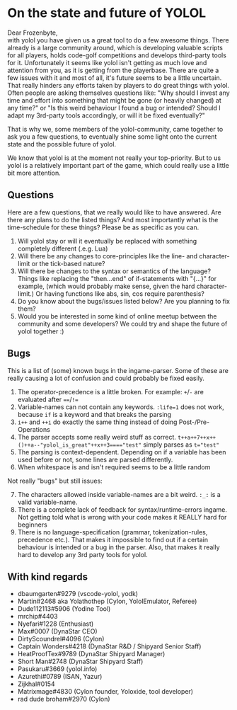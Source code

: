 # On the state and future of YOLOL

Dear Frozenbyte,  
with yolol you have given us a great tool to do a few awesome things. 
There already is a large community around, which is developing valuable scripts for all players, holds code-golf competitions and develops third-party tools for it.
Unfortunately it seems like yolol isn't getting as much love and attention from you, as it is getting from the playerbase.
There are quite a few issues with it and most of all, it's future seems to be a little uncertain. That really hinders any efforts taken by players to do great things with yolol.
Often people are asking themselves questions like: "Why should I invest any time and effort into something that might be gone (or heavily changed) at any time?" or "Is this weird behaviour I found a bug or intended? Should I adapt my 3rd-party tools accordingly, or will it be fixed eventually?"

That is why we, some members of the yolol-community, came together to ask you a few questions, to eventually shine some light onto the current state and the possible future of yolol.

We know that yolol is at the moment not really your top-priority. But to us yolol is a relatively important part of the game, which could really use a little bit more attention.

## Questions
Here are a few questions, that we really would like to have answered. Are there any plans to do the listed things? And most importantly what is
the time-schedule for these things? Please be as specific as you can.

1. Will yolol stay or will it eventually be replaced with something completely different (.e.g. Lua)
2. Will there be any changes to core-principles like the line- and character-limit or the tick-based nature?
3. Will there be changes to the syntax or semantics of the language? Things like replacing the "then...end" of if-statements with "{...}" for example,
 (which would probably make sense, given the hard character-limit.) Or having functions like abs, sin, cos require parenthesis?
4. Do you know about the bugs/issues listed below? Are you planning to fix them?
5. Would you be interested in some kind of online meetup between the community and some developers? We could try and shape the future of yolol together :)


## Bugs
This is a list of (some) known bugs in the ingame-parser. Some of these are really causing a lot of confusion and could probably be fixed easily.

1. The operator-precedence is a little broken. For example: ```+```/```-``` are evaluated after ```==```/```!=```
2. Variable-names can not contain any keywords. ```:life=1``` does not work, because ```if``` is a keyword and that breaks the parsing
3. ```i++``` and ```++i``` do exactly the same thing instead of doing Post-/Pre-Operations
4. The parser accepts some really weird stuff as correct. ```t++a++7++x++()++a--"yolol_is_great"++x++3===="test"``` simply parses as ```t="test"```
5. The parsing is context-dependent. Depending on if a variable has been used before or not, some lines are parsed differently.
6. When whitespace is and isn't required seems to be a little random

Not really "bugs" but still issues:  

7. The characters allowed inside variable-names are a bit weird. ```:_:``` is a valid variable-name.
8. There is a complete lack of feedback for syntax/runtime-errors ingame. Not getting told what is wrong with your code makes it REALLY hard for beginners
9. There is no language-specification (grammar, tokenization-rules, precedence etc.). That makes it impossible to find out if a certain behaviour is intended or a bug in the parser. Also, that makes it really hard to develop any 3rd party tools for yolol.

## With kind regards
- dbaumgarten#9279 (vscode-yolol, yodk)
- Martin#2468 aka Yolathothep (Cylon, YololEmulator, Referee)
- Dude112113#5906 (Yodine Tool)
- mrchip#4403
- Nyefari#1228 (Enthusiast)
- Max#0007 (DynaStar CEO)
- DirtyScoundrel#4096 (Cylon)
- Captain Wonders#4218 (DynaStar R&D / Shipyard Senior Staff)
- HeatProofTex#9789 (DynaStar Shipyard Manager)
- Short Man#2748 (DynaStar Shipyard Staff)
- Pasukaru#3669 (yolol.info)
- Azurethi#0789 (ISAN, Yazur)
- Zijkhal#0154
- Matrixmage#4830 (Cylon founder, Yoloxide, tool developer)
- rad dude broham#2970 (Cylon)
